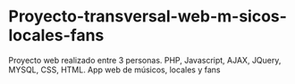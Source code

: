 # Proyecto-transversal-web-m-sicos-locales-fans
Proyecto web realizado entre 3 personas. PHP, Javascript, AJAX, JQuery, MYSQL, CSS, HTML. App web de músicos, locales y fans
